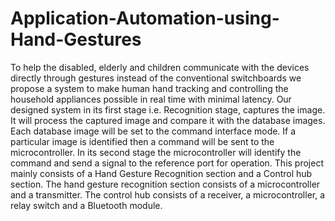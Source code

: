 # Application-Automation-using-Hand-Gestures
To help the disabled, elderly and children communicate with the devices directly through gestures instead of the conventional switchboards we propose a system to make human hand tracking and controlling the household appliances possible in real time with minimal latency.
Our designed system in its first stage i.e. Recognition stage, captures the image. It will process the captured image and compare it with the database images. Each database image will be set to the command interface mode. If a particular image is identified then a command will be sent to the microcontroller. In its second stage the microcontroller will identify the command and send a signal to the reference port for operation.
This project mainly consists of a Hand Gesture Recognition section and a Control hub section. The hand gesture recognition section consists of a microcontroller and a transmitter. The control hub consists of a receiver, a microcontroller, a relay switch and a Bluetooth module.
